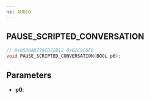 ```yaml
---
ns: AUDIO
---
```

## PAUSE_SCRIPTED_CONVERSATION

```c
// 0x8530AD776CD72B12 0xE2C9C6F8
void PAUSE_SCRIPTED_CONVERSATION(BOOL p0);
```


## Parameters
* **p0**: 

